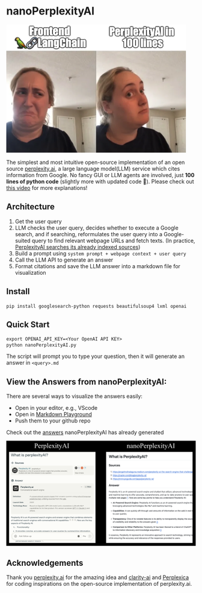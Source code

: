 # nanoPerplexityAI
![meme](/assets/meme.png)

The simplest and most intuitive open-source implementation of an open source [perplexity.ai](https://www.perplexity.ai/), a large language model(LLM) service which cites information from Google. No fancy GUI or LLM agents are involved, just **100 lines of python code** (slightly more with updated code 🙇). Please check out [this video](https://youtu.be/8zBDTnSYSoc) for more explanations!

## Architecture

1. Get the user query
2. LLM checks the user query, decides whether to execute a Google search, and if searching, reformulates the user query into a Google-suited query to find relevant webpage URLs and fetch texts. (In practice, [PerplexityAI searches its already indexed sources](https://www.perplexity.ai/hub/faq/how-does-perplexity-work))
3. Build a prompt using `system prompt + webpage context + user query`
4. Call the LLM API to generate an answer
5. Format citations and save the LLM answer into a markdown file for visualization

## Install
```
pip install googlesearch-python requests beautifulsoup4 lxml openai 
```

## Quick Start
```
export OPENAI_API_KEY=<Your OpenAI API KEY>
python nanoPerplexityAI.py
```

The script will prompt you to type your question, then it will generate an answer in `<query>.md`

## View the Answers from nanoPerplexityAI:
There are several ways to visualize the answers easily:
- Open in your editor, e.g., VScode
- Open in [Markdown Playground](https://dotmd-editor.vercel.app/)
- Push them to your github repo

Check out the [answers](/example_outputs/) nanoPerplexityAI has already generated 

![answers](/assets/example_response.png)


## Acknowledgements
Thank you [perplexity.ai](https://www.perplexity.ai/) for the amazing idea and [clarity-ai](https://github.com/mckaywrigley/clarity-ai) and [Perplexica](https://github.com/ItzCrazyKns/Perplexica) for coding inspirations on the open-source implementation of perplexity.ai. 